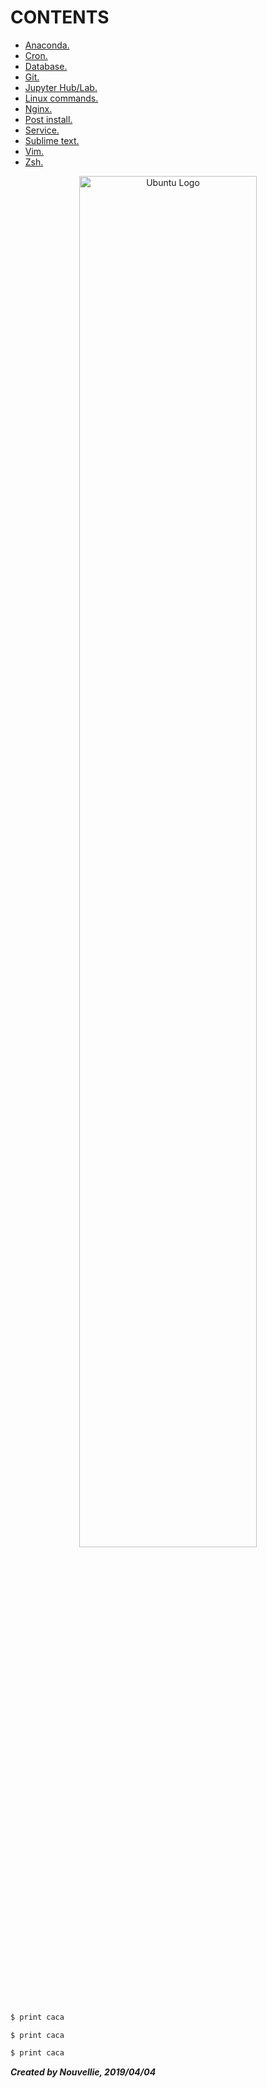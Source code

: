 # CONTENTS

- [Anaconda.](https://github.com/Nouvellie/ubuntu/blob/ubuntu/contents/anaconda.md)
- [Cron.](https://github.com/Nouvellie/ubuntu/blob/ubuntu/contents/cron.md)
- [Database.](https://github.com/Nouvellie/ubuntu/blob/ubuntu/contents/database.md)
- [Git.](https://github.com/Nouvellie/ubuntu/blob/ubuntu/contents/git.md)
- [Jupyter Hub/Lab.](https://github.com/Nouvellie/ubuntu/blob/ubuntu/contents/jupyter.md)
- [Linux commands.](https://github.com/Nouvellie/ubuntu/blob/ubuntu/contents/linux-commands.md)
- [Nginx.](https://github.com/Nouvellie/ubuntu/blob/ubuntu/contents/nginx.md)
- [Post install.](https://github.com/Nouvellie/ubuntu/blob/ubuntu/contents/post-install.md)
- [Service.](https://github.com/Nouvellie/ubuntu/blob/ubuntu/contents/service.md)
- [Sublime text.](https://github.com/Nouvellie/ubuntu/blob/ubuntu/contents/sublime-text.md)
- [Vim.](https://github.com/Nouvellie/ubuntu/blob/ubuntu/contents/vim.md)
- [Zsh.](https://github.com/Nouvellie/ubuntu/blob/ubuntu/contents/zsh.md)

<p align="center">
  <img width="75%" height="75%" src="https://assets.ubuntu.com/v1/8dd99b80-ubuntu-logo14.png" alt="Ubuntu Logo">
</p>

```sh
$ print caca
```

```shell
$ print caca
```

```bash
$ print caca
```


***Created by Nouvellie, 2019/04/04***